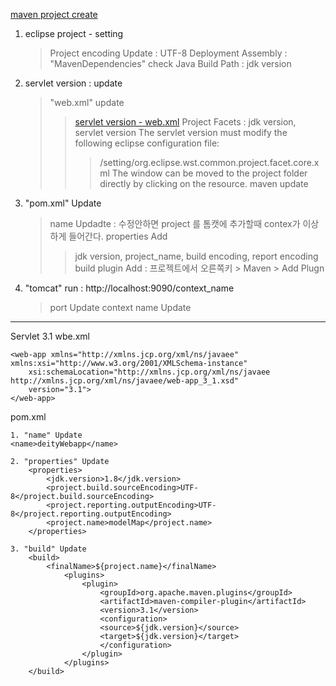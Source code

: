 
<head>
	<meta http-equiv="Content-Type" content="text/html; charset=utf-8" />
</head>	

[maven project create](http://jaesu.tistory.com/entry/Maven-web-project-%EB%A7%8C%EB%93%A4%EA%B8%B0)

1. eclipse project - setting
    > Project encoding Update : UTF-8
    > Deployment Assembly : "MavenDependencies" check
    > Java Build Path : jdk version
2. servlet version : update
    > "web.xml" update
    >> [servlet version - web.xml](http://antop.tistory.com/145)
    > Project Facets : jdk version, servlet version
      >> The servlet version must modify the following eclipse configuration file:
      >>> /setting/org.eclipse.wst.common.project.facet.core.xml
      >> The window can be moved to the project folder directly by clicking on the resource.
      >> maven update
3. "pom.xml" Update
    > name Updadte : 수정안하면 project 를 톰캣에 추가할때 contex가 이상하게 들어간다.
    > properties Add
    >> jdk version, project_name, build encoding, report encoding
    > build plugin Add : 프로젝트에서 오른쪽키 > Maven > Add Plugn
4. "tomcat" run : http://localhost:9090/context_name
    > port Update
    > context name Update

---

Servlet 3.1 wbe.xml
```
<web-app xmlns="http://xmlns.jcp.org/xml/ns/javaee" xmlns:xsi="http://www.w3.org/2001/XMLSchema-instance" 
	xsi:schemaLocation="http://xmlns.jcp.org/xml/ns/javaee http://xmlns.jcp.org/xml/ns/javaee/web-app_3_1.xsd" 
	version="3.1"> 
</web-app>
```

pom.xml  
```
1. "name" Update
<name>deityWebapp</name>

2. "properties" Update
    <properties>
        <jdk.version>1.8</jdk.version>
        <project.build.sourceEncoding>UTF-8</project.build.sourceEncoding>
        <project.reporting.outputEncoding>UTF-8</project.reporting.outputEncoding>        
        <project.name>modelMap</project.name>
    </properties>

3. "build" Update
    <build>
        <finalName>${project.name}</finalName>
            <plugins>
                <plugin>
                    <groupId>org.apache.maven.plugins</groupId>
                    <artifactId>maven-compiler-plugin</artifactId>
                    <version>3.1</version>
                    <configuration>
                    <source>${jdk.version}</source>
                    <target>${jdk.version}</target>
                    </configuration>
                </plugin>
            </plugins>    
    </build>    
```

